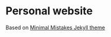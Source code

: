 # Personal website

Based on [Minimal Mistakes Jekyll theme](https://mmistakes.github.io/minimal-mistakes/)

